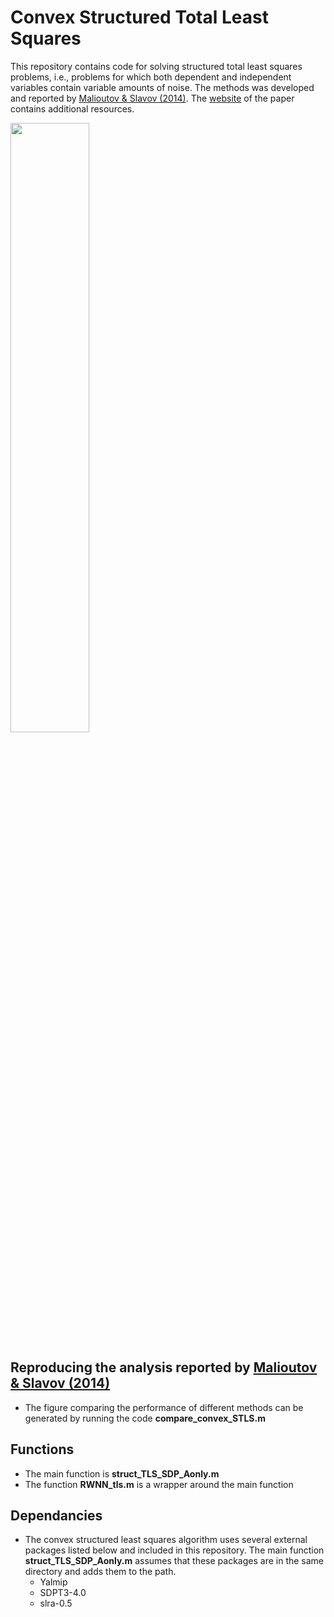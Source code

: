 # Convex Structured Total Least Squares


This repository contains code for solving structured total least squares problems, i.e., problems for which both dependent and independent variables contain variable amounts of noise. The methods was developed and reported by [Malioutov & Slavov (2014)](http://proceedings.mlr.press/v32/malioutov14.html). The [website](http://slavovlab.net/2016_PTR/index.html) of the paper contains additional resources.


<img src="STLS_Comparision.png.png" width="50%">


## Reproducing the analysis reported by [Malioutov & Slavov (2014)](http://proceedings.mlr.press/v32/malioutov14.html)

- The figure comparing the performance of different methods can be generated by running the code **compare_convex_STLS.m**

## Functions
- The main function is **struct_TLS_SDP_Aonly.m**
- The function **RWNN_tls.m** is a wrapper around the main function

## Dependancies
- The convex structured least squares algorithm uses several external packages listed below and included in this repository. The main function **struct_TLS_SDP_Aonly.m** assumes that these packages are in the same directory and adds them to the path.  
  * Yalmip
  * SDPT3-4.0
  * slra-0.5
